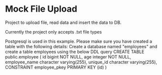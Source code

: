# Mock File Upload
Project to upload file, read data and insert the data to DB.

Currently the project only accepts .txt file types

Postgresql is used in this example.
Please make sure you have created a table with the following details:
Create a database named "employees" and create a table employees using the below DDL query
CREATE TABLE public.employee
(
    id bigint NOT NULL,
    age integer NOT NULL,
    employee_name character varying(255),
    unique_id character varying(255),
    CONSTRAINT employee_pkey PRIMARY KEY (id)
)
